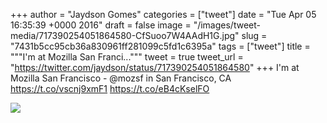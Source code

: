 
+++
author = "Jaydson Gomes"
categories = ["tweet"]
date = "Tue Apr 05 16:35:39 +0000 2016"
draft = false
image = "/images/tweet-media/717390254051864580-CfSuoo7W4AAdH1G.jpg"
slug = "7431b5cc95cb36a830961ff281099c5fd1c6395a"
tags = ["tweet"]
title = """I'm at Mozilla San Franci..."""
tweet = true
tweet_url = "https://twitter.com/jaydson/status/717390254051864580"
+++
I'm at Mozilla San Francisco - @mozsf in San Francisco, CA https://t.co/vscnj9xmF1 https://t.co/eB4cKselFO

![](/images/tweet-media/717390254051864580-CfSuoo7W4AAdH1G.jpg)